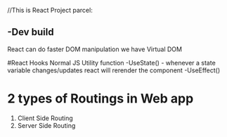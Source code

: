 //This is React Project
parcel:

-Dev build
-



React can do faster DOM manipulation
we have Virtual DOM

#React Hooks
Normal JS Utility function
-UseState() - whenever a state variable changes/updates react will rerender the component
-UseEffect()


# 2 types of Routings in Web app
1. Client Side Routing
2. Server Side Routing 



